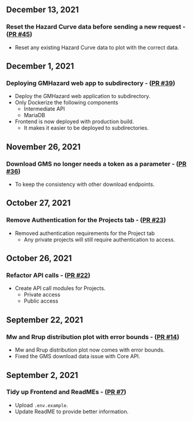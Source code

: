 ## December 13, 2021

### Reset the Hazard Curve data before sending a new request - ([PR #45](https://github.com/ucgmsim/gmhazard/pull/45))

- Reset any existing Hazard Curve data to plot with the correct data.

## December 1, 2021

### Deploying GMHazard web app to subdirectory - ([PR #39](https://github.com/ucgmsim/gmhazard/pull/39))

- Deploy the GMHazard web application to subdirectory.
- Only Dockerize the following components
  - Intermediate API
  - MariaDB
- Frontend is now deployed with production build.
  - It makes it easier to be deployed to subdirectories.

## November 26, 2021

### Download GMS no longer needs a token as a parameter - ([PR #36](https://github.com/ucgmsim/gmhazard/pull/36))

- To keep the consistency with other download endpoints.

## October 27, 2021

### Remove Authentication for the Projects tab - ([PR #23](https://github.com/ucgmsim/gmhazard/pull/23))

- Removed authentication requirements for the Project tab
  - Any private projects will still require authentication to access.

## October 26, 2021

### Refactor API calls - ([PR #22](https://github.com/ucgmsim/gmhazard/pull/22))

- Create API call modules for Projects.
  - Private access
  - Public access

## September 22, 2021

### Mw and Rrup distribution plot with error bounds - ([PR #14](https://github.com/ucgmsim/gmhazard/pull/14))

- Mw and Rrup distribution plot now comes with error bounds.
- Fixed the GMS download data issue with Core API.

## September 2, 2021

### Tidy up Frontend and ReadMEs - ([PR #7](https://github.com/ucgmsim/gmhazard/pull/7))

- Upload `.env.example`.
- Update ReadME to provide better information.

